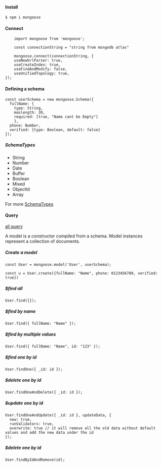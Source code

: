 #### Install

    $ npm i mongoose

#### Connect

```
    import mongoose from 'mongoose';

    const connectionString = "string from mongodb atlas"

    mongoose.connect(connectionString, {
    useNewUrlParser: true,
    useCreateIndex: true,
    useFindAndModify: false,
    useUnifiedTopology: true,
});
```

#### Defining a schema

    const userSchema = new mongoose.Schema({
      fullName: {
        type: String,
        maxlength: 20,
        required: [true, "Name cant be Empty"]
        },
      phone: Number,
      verified: {type: Boolean, default: false}
    });

##### SchemaTypes

-   String
-   Number
-   Date
-   Buffer
-   Boolean
-   Mixed
-   ObjectId
-   Array

For more
[SchemaTypes](http://mongoosejs.com/docs/schematypes.html)

#### Query

[all query](https://mongoosejs.com/docs/api/query.html)

A model is a constructor compiled from a schema. Model instances represent a collection of documents.

##### Create a model

    const User = mongoose.model('User', userSchema);

    const u = User.create({fullName: "Name", phone: 0123456789, verified: true})

##### $find all

    User.find({});

##### $find by name

    User.find({ fullName: "Name" });

##### $find by multiple values

    User.find({ fullName: "Name", id: "123" });

##### $find one by id

    User.findOne({ _id: id });

##### $delete one by id

    User.findOneAndDelete({ _id: id });

##### $update one by id

    User.findOneAndUpdate({ _id: id }, updateData, {
      new: true,
      runValidators: true,
      overwrite: true // it will remove all the old data without default values and add the new data under the id
    });
	
##### $delete one by id

    User.findByIdAndRemove(id);
